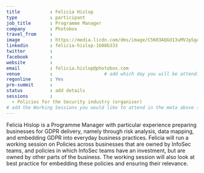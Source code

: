 ```yaml
---
title           : Felicia Hislop
type            : participant
job_title       : Programme Manager
company         : Photobox
travel_from     : 
image           : https://media.licdn.com/dms/image/C5603AQGd13uMVJpSgA/profile-displayphoto-shrink_800_800/0?e=1533168000&v=beta&t=KdTb-orr-lWH8IPq4EpDBEyrtmZZmWOBr0c2kNDxTG4
linkedin        : felicia-hislop-1b08b333
twitter         :
facebook        :
website         :
email           : felicia.hislop@photobox.com
venue           :                   # add which day you will be attending: Mon, Tue, Wed, Thu, Fri
regonline       : Yes
pre-summit      :
status          : add details
sessions        : 
  - Policies for the Security industry (organiser)
# add the Working Sessions you would like to attend in the meta above (use the session's title) e.g. sessions (one per line): -Security Playbooks Diagrams -Hackathon Daily Sessions
---
```


Felicia Hislop is a Programme Manager with particular experience preparing businesses for GDPR delivery, namely through risk analysis, data mapping, and embedding GDPR into everyday business practices. Felicia will run a working session on Policies across businesses that are owned by InfoSec teams, and policies in which InfoSec teams have an investment, but are owned by other parts of the business. The working session will also look at best practice for embedding these policies and ensuring their relevance.

